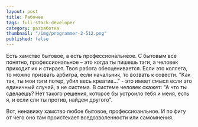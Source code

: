 ```yaml
---
layout: post
title: Рабочее
tags: full-stack-developer
category: разработка
thumbnail: "/img/programmer-2-512.png"
published: false
---
```


Есть хамство бытовое, а есть профессиональнеое. С бытовым все понятно, профессиональное  – это когда ты пишешь тэги, а человек приходит их и стирает. Твоя работа обесценивается. Если это коллега, то можно призвать арбитра, если начальник, то возвать к совести. "Как так, ты  мои тэги потер, убил весь креатив..." - это имеет смысл если это единичный случай, а не система. В системе человек скажет: "А что ты сделаешь? Нет такого решения, которое бы устроило тебя и меня, есть я, и если сли ты против, найдем другого".

Вот, ненавижу хамство любое бытовое, профессиоанльное. И по фигу от чего оно там проистекает вседозволенности или самомнения.
